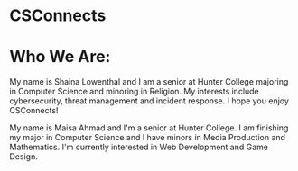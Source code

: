 # CSConnects


# Who We Are:

My name is Shaina Lowenthal and I am a senior at Hunter College majoring in Computer Science and minoring in Religion. My interests include cybersecurity, threat management and incident response. I hope you enjoy CSConnects!

My name is Maisa Ahmad and I'm a senior at Hunter College. I am finishing my major in Computer Science and I have minors in Media Production and Mathematics. I'm currently interested in Web Development and Game Design. 


